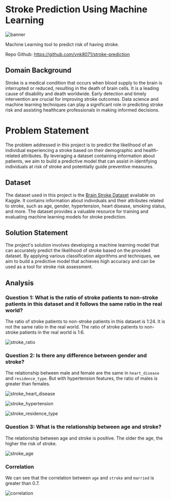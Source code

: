 # Stroke Prediction Using Machine Learning
![banner](images/dataset-cover.jpg)

Machine Learning tool to predict risk of having stroke.

Repo Github: https://github.com/vnk8071/stroke-prediction

## Domain Background

Stroke is a medical condition that occurs when blood supply to the brain is interrupted or reduced, resulting in the death of brain cells. It is a leading cause of disability and death worldwide. Early detection and timely intervention are crucial for improving stroke outcomes. Data science and machine learning techniques can play a significant role in predicting stroke risk and assisting healthcare professionals in making informed decisions.

# Problem Statement

The problem addressed in this project is to predict the likelihood of an individual experiencing a stroke based on their demographic and health-related attributes. By leveraging a dataset containing information about patients, we aim to build a predictive model that can assist in identifying individuals at risk of stroke and potentially guide preventive measures.

## Dataset

The dataset used in this project is the [Brain Stroke Dataset](https://www.kaggle.com/datasets/jillanisofttech/brain-stroke-dataset/data) available on Kaggle. It contains information about individuals and their attributes related to stroke, such as age, gender, hypertension, heart disease, smoking status, and more. The dataset provides a valuable resource for training and evaluating machine learning models for stroke prediction.

## Solution Statement

The project's solution involves developing a machine learning model that can accurately predict the likelihood of stroke based on the provided dataset. By applying various classification algorithms and techniques, we aim to build a predictive model that achieves high accuracy and can be used as a tool for stroke risk assessment.

## Analysis
### Question 1: What is the ratio of stroke patients to non-stroke patients in this dataset and it follows the same ratio in the real world?
The ratio of stroke patients to non-stroke patients in this dataset is 1:24. It is not the same ratio in the real world. The ratio of stroke patients to non-stroke patients in the real world is 1:6.

![stroke_ratio](images/stroke_ratio.png)

### Question 2: Is there any difference between gender and stroke?

The relationship between male and female are the same in `heart_disease` and `residence_type`. But with hypertension features, the ratio of males is greater than females.

![stroke_heart_disease](images/stroke_heart_disease.png)

![stroke_hypertension](images/stroke_hypertension.png)

![stroke_residence_type](images/stroke_residence_type.png)

### Question 3: What is the relationship between age and stroke?

The relationship between age and stroke is positive. The older the age, the higher the risk of stroke.

![stroke_age](images/stroke_age.png)

### Correlation
We can see that the correlation between `age` and `stroke` and `married` is greater than 0.7.

![correlation](images/correlation.png)
